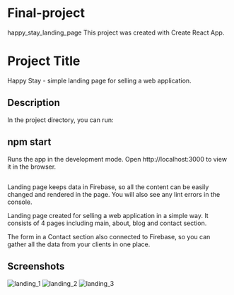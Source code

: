 # Final-project

happy_stay_landing_page
This project was created with Create React App.

# Project Title

Happy Stay - simple landing page for selling a web application.

## Description
In the project directory, you can run:

## npm start
Runs the app in the development mode.
Open http://localhost:3000 to view it in the browser.

##
Landing page keeps data in Firebase, so all the content can be easily changed and rendered in the page.
You will also see any lint errors in the console.

Landing page created for selling a web application in a simple way.
It consists of 4 pages including main, about, blog and contact section.

The form in a Contact section also connected to Firebase, so you can gather all the data from your clients in one place.

## Screenshots
![landing_1](https://user-images.githubusercontent.com/120718243/224605886-7e272ea4-7899-4d6a-80fb-009b5136636b.png)
![landing_2](https://user-images.githubusercontent.com/120718243/224605895-7ffcc374-cdc4-4bc3-9abf-b1c8d11a9b4b.png)
![landing_3](https://user-images.githubusercontent.com/120718243/224605898-ced9fee1-54c2-43c3-98a8-d120dae34562.png)
